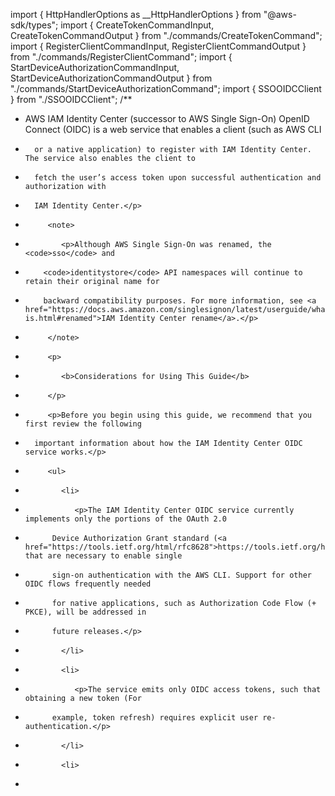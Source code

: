 import { HttpHandlerOptions as __HttpHandlerOptions } from "@aws-sdk/types";
import { CreateTokenCommandInput, CreateTokenCommandOutput } from "./commands/CreateTokenCommand";
import { RegisterClientCommandInput, RegisterClientCommandOutput } from "./commands/RegisterClientCommand";
import { StartDeviceAuthorizationCommandInput, StartDeviceAuthorizationCommandOutput } from "./commands/StartDeviceAuthorizationCommand";
import { SSOOIDCClient } from "./SSOOIDCClient";
/**
 * <p>AWS IAM Identity Center (successor to AWS Single Sign-On) OpenID Connect (OIDC) is a web service that enables a client (such as AWS CLI
 *       or a native application) to register with IAM Identity Center. The service also enables the client to
 *       fetch the user’s access token upon successful authentication and authorization with
 *       IAM Identity Center.</p>
 *          <note>
 *             <p>Although AWS Single Sign-On was renamed, the <code>sso</code> and
 *         <code>identitystore</code> API namespaces will continue to retain their original name for
 *         backward compatibility purposes. For more information, see <a href="https://docs.aws.amazon.com/singlesignon/latest/userguide/what-is.html#renamed">IAM Identity Center rename</a>.</p>
 *          </note>
 *          <p>
 *             <b>Considerations for Using This Guide</b>
 *          </p>
 *          <p>Before you begin using this guide, we recommend that you first review the following
 *       important information about how the IAM Identity Center OIDC service works.</p>
 *          <ul>
 *             <li>
 *                <p>The IAM Identity Center OIDC service currently implements only the portions of the OAuth 2.0
 *           Device Authorization Grant standard (<a href="https://tools.ietf.org/html/rfc8628">https://tools.ietf.org/html/rfc8628</a>) that are necessary to enable single
 *           sign-on authentication with the AWS CLI. Support for other OIDC flows frequently needed
 *           for native applications, such as Authorization Code Flow (+ PKCE), will be addressed in
 *           future releases.</p>
 *             </li>
 *             <li>
 *                <p>The service emits only OIDC access tokens, such that obtaining a new token (For
 *           example, token refresh) requires explicit user re-authentication.</p>
 *             </li>
 *             <li>
 *           